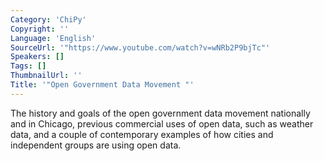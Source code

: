 ```yaml
---
Category: 'ChiPy'
Copyright: ''
Language: 'English'
SourceUrl: '"https://www.youtube.com/watch?v=wNRb2P9bjTc"'
Speakers: []
Tags: []
ThumbnailUrl: ''
Title: '"Open Government Data Movement "'
---
```

The history and goals of the open government data movement nationally and in
Chicago, previous commercial uses of open data, such as weather data, and a
couple of contemporary examples of how cities and independent groups are using
open data.

